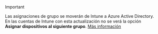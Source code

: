 >[!Important]
>Las asignaciones de grupo se moverán de Intune a Azure Active Directory. En las cuentas de Intune con esta actualización no se verá la opción **Asignar dispositivos al siguiente grupo**. [Más información](/intune/deploy-use/ios-device-enrollment-program-in-microsoft-intune#changes-to-intune-group-assignments)


<!--HONumber=Dec16_HO2-->


